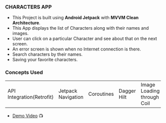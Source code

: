 ### CHARACTERS APP
- This Project is built using **Android Jetpack** with **MVVM Clean Architecture**.
- This App displays the list of Characters along with their names and images.
- User can click on a particular Character and see about that on the next screen.
- An error screen is shown when no Internet connection is there.
- Search characters by their names.
- Saving your favorite characters.

### Concepts Used 

||||||
|--|--|--|--|--|
|API Integration(Retrofit)|Jetpack Navigation|Coroutines|Dagger Hilt|Image Loading through Coil|

- [Demo Video](https://drive.google.com/file/d/1hOR-lWCh1kQecg-idVSEL3y2IEciUIAq/view?usp=sharing) 📺 


